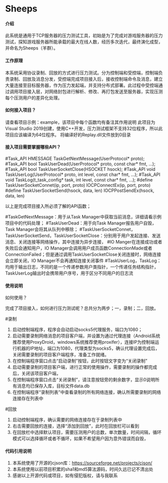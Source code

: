 # Sheeps

#### 介绍

此系统是通用于TCP服务器的压力测试工具，初始是为了完成对游戏服务器的压力测试，探知游戏服务器所能承载的最大在线人数，经历多次迭代，最终演化成型，并命名为Sheeps（羊群）。


#### 工作原理

本系统采用协议录制、回放的方式进行压力测试。分为控制端和受控端，控制端负责录制、回放及消息分发，受控端完成项目接入后，接收控制端命令及消息，建立大量连接至目标服务器，作为压力发起端，并支持分布式部署。此过程中受控端通过调用项目接入层，对网络封包进行解析、修改、再打包发送至服务器，实现压测每个压测用户的差异化处理。


#### 如何接入项目？
请查看项目示例：example，该项目中每个函数均有备注其作用说明
此项目为Visual Studio 2019创建，使用C++开发，压力测试框架不支持32位程序，所以此项目应该编译为64位程序。
将编译好的Replay.dll文件放到0目录


#### 接入项目需要掌握哪些API？

#Task_API HMESSAGE	TaskGetNextMessage(UserProtocol* proto);
#Task_API bool		TaskUserDead(UserProtocol* proto, const char* fmt, ...);
#Task_API bool		TaskUserSocketClose(HSOCKET hsock);
#Task_API void		TaskUserLog(UserProtocol* proto, int level, const char* fmt, ...);
#Task_API void		TaskLog(t_task_config* task, int level, const char* fmt, ...);
#define		TaskUserSocketConnet(ip, port, proto)	IOCPConnectEx(ip, port, proto)
#define		TaskUserSocketSend(hsock, data, len)	IOCPPostSendEx(hsock, data, len)

以上是完成项目接入所必须了解的API函数；

#TaskGetNextMessage：用于从Task Manager中获取当前消息，详细请看示例项目中的代码处理；
#TaskUserDead：用于向Task Manager报告用户自毁，Task Manager会将其从队列中移除；
#TaskUserSocketConnet，TaskUserSocketSend，TaskUserSocketClose：分别用于用户发起连接、发送消息、关闭连接等网络操作，其中连接为异步连接，
#IO Manger在连接成功或者失败后会通知用户，IO Manager会调用用户成员函数ConnectionMade或者ConnectionFailed；但是通过调用TaskUserSocketClose关闭连接时，网络连接会立即关闭，IO Manager不会再通知连接关闭事件
#TaskUserLog，TaskLog：均用于输出日志，不同的是一个传递参数用户类指针，一个传递任务结构指针，TaskUserLog输出时会携带用户序号，用于区分不同用户的日志流



#### 使用说明

如何使用？
 

完成了项目接入，如何进行压力测试呢？总共分为两步；一，录制；二，回放。

#录制
1.	启动控制端程序，程序会自动启动socks5代理服务，端口为1080；
2.	启动需要录制网络消息的项目客户端，并设置为通过代理连接（Android系统推荐使用ProxyDroid，windows系统推荐使用proxifer），连接IP为控制端运行机器的IP地址，端口为1080，代理类型为socks5，确认代理设置完成后，关闭需要录制的项目客户端程序，准备工作就绪。
3.	在控制端程序窗口点击“启动录制”按钮，此时按钮文字变为“关闭录制”
4.	启动需要录制的项目客户端，进行正常的使用操作，需要录制的操作都完成后，关闭该项目客户端，
5.	在控制端程序窗口点击“关闭录制”，请注意按钮旁的剩余数字，显示0说明所有消息均已保存入库，目标文件data.db
6.	在控制端程序“录制列表”中查看录制的所有网络连接，确认所需要录制的网络连接存在列表中

#回放
1.	启动控制端程序，确认需要的网络连接存在于录制列表中
2.	右击需要回放的连接，选择“添加到回放”，此时在回放栏可以看到
3.	在回放栏中选择默认项目，需要压测用户的总数，单次数量，时间间隔，循环模式可以选择循环或者不循环，如果不希望用户因为意外错误而自毁，

#### 代码引用说明

1. 本系统使用了开源的cjson库：https://sourceforge.net/projects/cjson/
2. 本系统使用以前项目积累的sha1和md5算法源码，时间久远已记不清出处
3. 感谢以上开源代码或项目，如有侵犯版权，请与我联系
